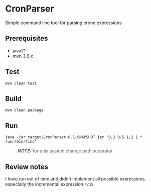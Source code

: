 # CronParser
 Simple command line tool for parsing crone expressions
## Prerequisites
* java21
* mvn 3.9.x
## Test
`mvn clean test`
## Build 
`mvn clean package`
## Run

`java -jar target\CronParser-0.1-SNAPSHOT.jar "0,2 0-5 1,2 1 * /usr/bin/find"`

> **_NOTE:_** for unix system change path separator

## Review notes
I have run out of time and didn't implement all possible expressions, 
especially the incremental expression `*/15`  
